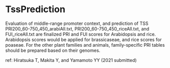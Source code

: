 # TssPrediction
Evaluation of middle-range promoter context, and prediction of TSS 
PRI200_60-750_450_arabiAll.txt, PRI200_60-750_450_riceAll.txt, and FUI_riceAll.txt are finalized PRI and FUI scores for Arabidopsis and rice.
Arabidopsis scores would be applied for brassicaseae, and rice scores for poaseae.
For the other plant families and animals, family-specific PRI tables should be prepared based on their genomes.

ref: Hiratsuka T, Makita Y, and Yamamoto YY (2021 submitted)
